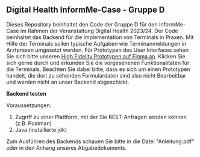 **Digital Health InformMe-Case - Gruppe D**
-
Dieses Repository beinhaltet den Code der Gruppe D für den InformMe-Case im Rahmen der Veranstaltung Digital Health 2023/24.
Der Code beinhaltet das Backend für die Implementation von Terminals in Praxen. Mit Hilfe der Terminals sollen typische Aufgaben wie Terminanmeldungen in Arztpraxen umgesetzt werden.
Für Prototypen des User Interfaces sehen Sie sich bitte unseren [High Fidelity Prototypen auf Figma an](https://www.figma.com/proto/bQ9U0f4Wtk5WUjfsQFEBLY/Digital-Health?type=design&node-id=2-3&t=TZfYTJ2mVrk1fAir-1&scaling=min-zoom&page-id=0%3A1&starting-point-node-id=2%3A3&mode=design).
Klicken Sie sich gerne durch und erkunden Sie die vorgesehenen Funktionalitäten für die Terminals. Beachten Sie dabei bitte, dass es sich um einen Prototypen handelt, die dort zu sehenden Formulardaten sind also nicht Bearbeitbar und werden nicht an unser Backend abgeschickt.

**Backend testen**


Voraussetzungen:
1. Zugriff zu einer Plattform, mit der Sie REST-Anfragen senden können (z.B. Postman)
2. Java (installierte jdk)


Zum Ausführen des Backends schauen Sie bitte in die Datei "Anleitung.pdf" oder in den Anhang unseres Abgabedokuments.